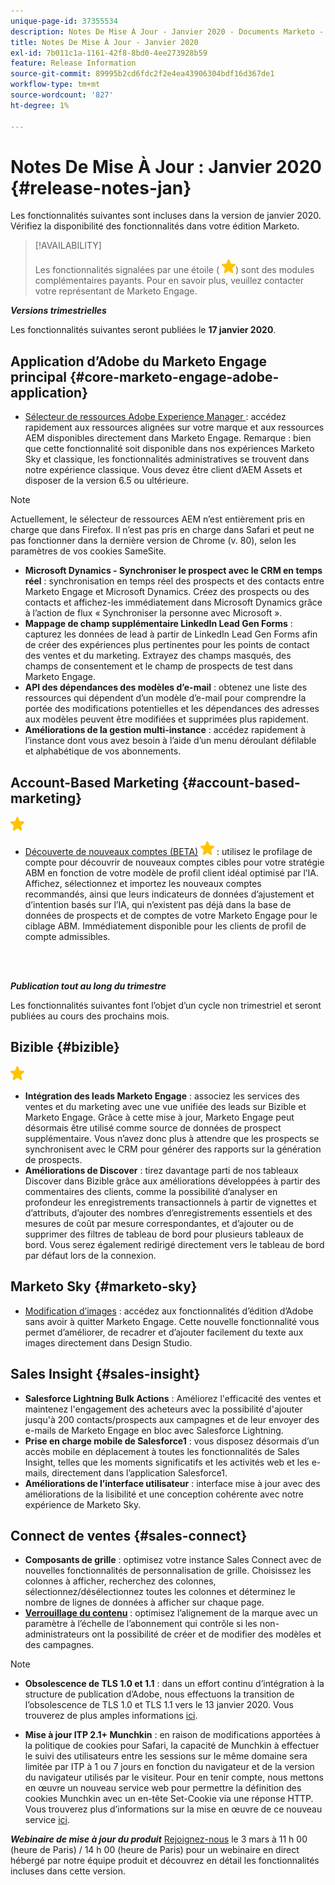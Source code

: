 ```yaml
---
unique-page-id: 37355534
description: Notes De Mise À Jour - Janvier 2020 - Documents Marketo - Documentation Du Produit
title: Notes De Mise À Jour - Janvier 2020
exl-id: 7b011c1a-1161-42f8-8bd0-4ee273928b59
feature: Release Information
source-git-commit: 89995b2cd6fdc2f2e4ea43906304bdf16d367de1
workflow-type: tm+mt
source-wordcount: '827'
ht-degree: 1%

---
```


# Notes De Mise À Jour : Janvier 2020 {#release-notes-jan}

Les fonctionnalités suivantes sont incluses dans la version de janvier 2020. Vérifiez la disponibilité des fonctionnalités dans votre édition Marketo.

>[!AVAILABILITY]
>
>Les fonctionnalités signalées par une étoile ( ![(étoile)](assets/yellow-star.png)) sont des modules complémentaires payants. Pour en savoir plus, veuillez contacter votre représentant de Marketo Engage.

**_Versions trimestrielles_**

Les fonctionnalités suivantes seront publiées le **17 janvier 2020**.

## Application d’Adobe du Marketo Engage principal {#core-marketo-engage-adobe-application}

* [Sélecteur de ressources Adobe Experience Manager ](/help/marketo/product-docs/adobe-experience-cloud-integrations/importing-assets-with-adobe-experience-manager.md) : accédez rapidement aux ressources alignées sur votre marque et aux ressources AEM disponibles directement dans Marketo Engage. Remarque : bien que cette fonctionnalité soit disponible dans nos expériences Marketo Sky et classique, les fonctionnalités administratives se trouvent dans notre expérience classique. Vous devez être client d’AEM Assets et disposer de la version 6.5 ou ultérieure.

>[!NOTE]
>
>Actuellement, le sélecteur de ressources AEM n’est entièrement pris en charge que dans Firefox. Il n’est pas pris en charge dans Safari et peut ne pas fonctionner dans la dernière version de Chrome (v. 80), selon les paramètres de vos cookies SameSite.

* **Microsoft Dynamics - Synchroniser le prospect avec le CRM en temps réel** : synchronisation en temps réel des prospects et des contacts entre Marketo Engage et Microsoft Dynamics. Créez des prospects ou des contacts et affichez-les immédiatement dans Microsoft Dynamics grâce à l’action de flux « Synchroniser la personne avec Microsoft ».
* **Mappage de champ supplémentaire LinkedIn Lead Gen Forms** : capturez les données de lead à partir de LinkedIn Lead Gen Forms afin de créer des expériences plus pertinentes pour les points de contact des ventes et du marketing. Extrayez des champs masqués, des champs de consentement et le champ de prospects de test dans Marketo Engage.
* **API des dépendances des modèles d’e-mail** : obtenez une liste des ressources qui dépendent d’un modèle d’e-mail pour comprendre la portée des modifications potentielles et les dépendances des adresses aux modèles peuvent être modifiées et supprimées plus rapidement.
* **Améliorations de la gestion multi-instance** : accédez rapidement à l’instance dont vous avez besoin à l’aide d’un menu déroulant défilable et alphabétique de vos abonnements.

## Account-Based Marketing {#account-based-marketing}

![(étoile)](assets/yellow-star.png)

* [Découverte de nouveaux comptes (BETA)](https://docs.marketo.com/x/WQA6Ag) ![(étoile)](assets/yellow-star.png) : utilisez le profilage de compte pour découvrir de nouveaux comptes cibles pour votre stratégie ABM en fonction de votre modèle de profil client idéal optimisé par l’IA. Affichez, sélectionnez et importez les nouveaux comptes recommandés, ainsi que leurs indicateurs de données d’ajustement et d’intention basés sur l’IA, qui n’existent pas déjà dans la base de données de prospects et de comptes de votre Marketo Engage pour le ciblage ABM. Immédiatement disponible pour les clients de profil de compte admissibles.

<br> 

**_Publication tout au long du trimestre_**

Les fonctionnalités suivantes font l’objet d’un cycle non trimestriel et seront publiées au cours des prochains mois.

## Bizible {#bizible}

![(étoile)](assets/yellow-star.png)

* **Intégration des leads Marketo Engage** : associez les services des ventes et du marketing avec une vue unifiée des leads sur Bizible et Marketo Engage. Grâce à cette mise à jour, Marketo Engage peut désormais être utilisé comme source de données de prospect supplémentaire. Vous n’avez donc plus à attendre que les prospects se synchronisent avec le CRM pour générer des rapports sur la génération de prospects.
* **Améliorations de Discover** : tirez davantage parti de nos tableaux Discover dans Bizible grâce aux améliorations développées à partir des commentaires des clients, comme la possibilité d’analyser en profondeur les enregistrements transactionnels à partir de vignettes et d’attributs, d’ajouter des nombres d’enregistrements essentiels et des mesures de coût par mesure correspondantes, et d’ajouter ou de supprimer des filtres de tableau de bord pour plusieurs tableaux de bord. Vous serez également redirigé directement vers le tableau de bord par défaut lors de la connexion.

## Marketo Sky {#marketo-sky}

* [Modification d’images](https://experienceleague.adobe.com/docs/marketo/sky/design-studio/marketo-image-editor.html?lang=fr#design-studio) : accédez aux fonctionnalités d’édition d’Adobe sans avoir à quitter Marketo Engage. Cette nouvelle fonctionnalité vous permet d’améliorer, de recadrer et d’ajouter facilement du texte aux images directement dans Design Studio.

## Sales Insight {#sales-insight}

* **Salesforce Lightning Bulk Actions** : Améliorez l&#39;efficacité des ventes et maintenez l&#39;engagement des acheteurs avec la possibilité d&#39;ajouter jusqu&#39;à 200 contacts/prospects aux campagnes et de leur envoyer des e-mails de Marketo Engage en bloc avec Salesforce Lightning.
* **Prise en charge mobile de Salesforce1** : vous disposez désormais d’un accès mobile en déplacement à toutes les fonctionnalités de Sales Insight, telles que les moments significatifs et les activités web et les e-mails, directement dans l’application Salesforce1.
* **Améliorations de l’interface utilisateur** : interface mise à jour avec des améliorations de la lisibilité et une conception cohérente avec notre expérience de Marketo Sky.

## Connect de ventes {#sales-connect}

* **Composants de grille** : optimisez votre instance Sales Connect avec de nouvelles fonctionnalités de personnalisation de grille. Choisissez les colonnes à afficher, recherchez des colonnes, sélectionnez/désélectionnez toutes les colonnes et déterminez le nombre de lignes de données à afficher sur chaque page.
* **[Verrouillage du contenu](/help/marketo/product-docs/marketo-sales-connect/admin/content-lockdown.md)** : optimisez l’alignement de la marque avec un paramètre à l’échelle de l’abonnement qui contrôle si les non-administrateurs ont la possibilité de créer et de modifier des modèles et des campagnes.

>[!NOTE]
>
>* **Obsolescence de TLS 1.0 et 1.1** : dans un effort continu d’intégration à la structure de publication d’Adobe, nous effectuons la transition de l’obsolescence de TLS 1.0 et TLS 1.1 vers le 13 janvier 2020. Vous trouverez de plus amples informations [ici](https://nation.marketo.com/docs/DOC-7059-tls-10-11-deprecation-faq).
>
>* **Mise à jour ITP 2.1+ Munchkin** : en raison de modifications apportées à la politique de cookies pour Safari, la capacité de Munchkin à effectuer le suivi des utilisateurs entre les sessions sur le même domaine sera limitée par ITP à 1 ou 7 jours en fonction du navigateur et de la version du navigateur utilisés par le visiteur. Pour en tenir compte, nous mettons en œuvre un nouveau service web pour permettre la définition des cookies Munchkin avec un en-tête Set-Cookie via une réponse HTTP. Vous trouverez plus d’informations sur la mise en œuvre de ce nouveau service [ici](https://nation.marketo.com/docs/DOC-7351).

**_Webinaire de mise à jour du produit_** [Rejoignez-nous](https://engage.marketo.com/Jan_Feb_20_Release_Webinar_Registration.html) le 3 mars à 11 h 00 (heure de Paris) / 14 h 00 (heure de Paris) pour un webinaire en direct hébergé par notre équipe produit et découvrez en détail les fonctionnalités incluses dans cette version.

